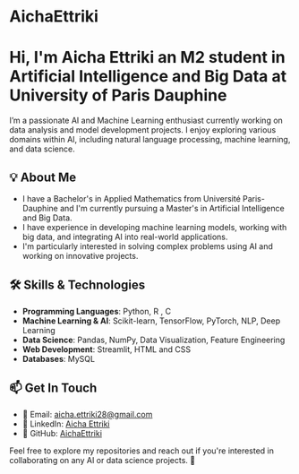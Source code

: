 # AichaEttriki
# Hi, I'm Aicha Ettriki an M2 student in Artificial Intelligence and Big Data at University of Paris Dauphine

I’m a passionate AI and Machine Learning enthusiast currently working on data analysis and model development projects. I enjoy exploring various domains within AI, including natural language processing, machine learning, and data science.

## 💡 About Me

- I have a Bachelor's in Applied Mathematics from Université Paris-Dauphine and I'm currently pursuing a Master's in Artificial Intelligence and Big Data.
- I have experience in developing machine learning models, working with big data, and integrating AI into real-world applications.
- I'm particularly interested in solving complex problems using AI and working on innovative projects.

## 🛠️ Skills & Technologies

- **Programming Languages**: Python, R , C
- **Machine Learning & AI**: Scikit-learn, TensorFlow, PyTorch, NLP, Deep Learning
- **Data Science**: Pandas, NumPy, Data Visualization, Feature Engineering
- **Web Development**: Streamlit, HTML and CSS
- **Databases**: MySQL

## 📫 Get In Touch

- 📧 Email: [aicha.ettriki28@gmail.com](mailto:aicha.ettriki28@gmail.com)
- 💼 LinkedIn: [Aicha Ettriki](https://www.linkedin.com/in/aicha-ettriki-73a813206 )
- 🔗 GitHub: [AichaEttriki](https://github.com/aichaa28)

Feel free to explore my repositories and reach out if you're interested in collaborating on any AI or data science projects. 🚀
